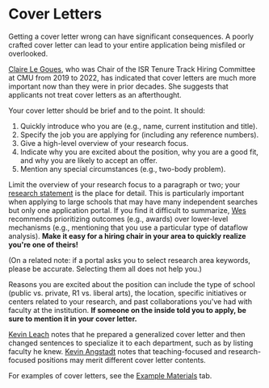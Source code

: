 # Cover Letters

Getting a cover letter wrong can have significant consequences. A
poorly crafted cover letter can lead to your entire application being misfiled
or overlooked.

[Claire Le Goues](/grad-job-guide/about#authors), who was Chair of the ISR Tenure Track Hiring Committee at CMU
from 2019 to 2022, has indicated that cover letters are much more important now
than they were in prior decades. She suggests that applicants not treat cover
letters as an afterthought. 

Your cover letter should be brief and to the point. It should: 

1. Quickly introduce who you are (e.g., name, current institution and title).
2. Specify the job you are applying for (including any reference numbers).
3. Give a high-level overview of your research focus.  
4. Indicate why you are excited about the position, why you are a good fit,
  and why you are likely to accept an offer. 
5. Mention any special circumstances (e.g., two-body problem).

Limit the overview of your research focus to a paragraph or two; 
your [research statement](#research-statement) is the place for detail. 
This is particularly important when applying to large schools 
that may have many independent
searches but only one application portal. If you find it difficult to
summarize, [Wes](/grad-job-guide/about#authors) recommends prioritizing outcomes (e.g., awards) over
lower-level mechanisms (e.g., mentioning that you use a particular
type of dataflow analysis). **Make it easy for a hiring chair in
your area to quickly realize you're one of theirs!**

(On a related note: if a portal asks you to select research area keywords, please be
accurate. Selecting them all does not help you.)

Reasons you are excited about the position can include the type of
school (public vs. private, R1 vs. liberal arts), the location, 
specific initiatives or centers related to your research, and
past collaborations you've had with faculty at the institution. 
**If someone on the inside told you to apply, be sure to mention it 
in your cover letter.**

[Kevin Leach](/grad-job-guide/about#authors) notes that he prepared a generalized cover letter and then changed
sentences to specialize it to each department, such as by listing faculty he knew. [Kevin Angstadt](/grad-job-guide/about#authors)
notes that teaching-focused and research-focused positions may merit different cover letter contents.

For examples of cover letters, see the [Example Materials](/grad-job-guide/exampleMaterials) tab.
